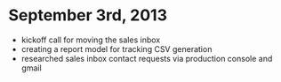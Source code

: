 # September 3rd, 2013

* kickoff call for moving the sales inbox
* creating a report model for tracking CSV generation
* researched sales inbox contact requests via production console and gmail
